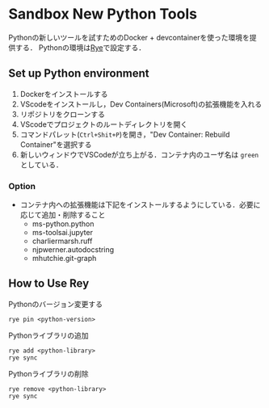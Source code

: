 # Sandbox New Python Tools

Pythonの新しいツールを試すためのDocker + devcontainerを使った環境を提供する．
Pythonの環境は[Rye](https://github.com/astral-sh/rye?tab=readme-ov-file)で設定する．

## Set up Python environment

1. Dockerをインストールする
1. VScodeをインストールし，Dev Containers(Microsoft)の拡張機能を入れる
1. リポジトリをクローンする
1. VScodeでプロジェクトのルートディレクトリを開く
1. コマンドパレット(`Ctrl+Shit+P`)を開き，"Dev Container: Rebuild Container"を選択する
1. 新しいウィンドウでVSCodeが立ち上がる．コンテナ内のユーザ名は `green` としている．

### Option
* コンテナ内への拡張機能は下記をインストールするようにしている．必要に応じて追加・削除すること
    * ms-python.python
    * ms-toolsai.jupyter
    * charliermarsh.ruff
    * njpwerner.autodocstring
    * mhutchie.git-graph
 

## How to Use Rey

Pythonのバージョン変更する
```
rye pin <python-version>
```

Pythonライブラリの追加
```
rye add <python-library>
rye sync
```

Pythonライブラリの削除
```
rye remove <python-library>
rye sync
```
